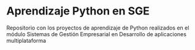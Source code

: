 ﻿# Aprendizaje Python en SGE
 Repositorio con los proyectos de aprendizaje de Python realizados en el módulo Sistemas de Gestión Empresarial en Desarrollo de aplicaciones multiplataforma
